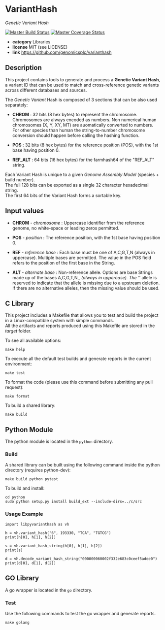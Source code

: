 # VariantHash

*Genetic Variant Hash*

[![Master Build Status](https://secure.travis-ci.org/genomicsplc/varianthash.png?branch=master)](https://travis-ci.org/genomicsplc/varianthash?branch=master)
[![Master Coverage Status](https://coveralls.io/repos/genomicsplc/varianthash/badge.svg?branch=master&service=github)](https://coveralls.io/github/genomicsplc/varianthash?branch=master)

* **category**    Libraries
* **license**     MIT (see LICENSE)
* **link**        https://github.com/genomicsplc/varianthash


## Description

This project contains tools to generate and process a **Genetic Variant Hash**,
a variant ID that can be used to match and cross-reference genetic variants across different databases and sources.

The *Genetic Variant* Hash is composed of 3 sections that can be also used separately:

* **CHROM**   : 32 bits (8 hex bytes) to represent the chromosome.
                Chromosomes are always encoded as numbers.
                Non numerical human chromosomes (X, Y, XY, MT) are auomatically converted to numbers.
                For other species than human the string-to-number chromosome conversion should happen before calling the hashing function.

* **POS**     : 32 bits (8 hex bytes) for the reference position (POS), with the 1st base having position 0.

* **REF_ALT** : 64 bits (16 hex bytes) for the farmhash64 of the "REF_ALT" string.

Each Variant Hash is unique to a given *Genome Assembly Model* (species + build number).  
The full 128 bits can be exported as a single 32 character hexadecimal string.  
The first 64 bits of the Variant Hash forms a sortable key.


## Input values

* **CHROM** - *chromosome*     : Uppercase identifier from the reference genome, no white-space or leading zeros permitted.

* **POS**   - *position*       : The reference position, with the 1st base having position 0.

* **REF**   - *reference base* : Each base must be one of A,C,G,T,N (always in uppercase). Multiple bases are permitted.
                                 The value in the POS field refers to the position of the first base in the String.

* **ALT**   - *alternate base* : Non-reference allele.
                                 Options are base Strings made up of the bases A,C,G,T,N,*,  (always in uppercase).
                                 The ‘*’ allele is reserved to indicate that the allele is missing due to a upstream deletion.
                                 If there are no alternative alleles, then the missing value should be used.

## C Library

This project includes a Makefile that allows you to test and build the project in a Linux-compatible system with simple commands.  
All the artifacts and reports produced using this Makefile are stored in the *target* folder.  

To see all available options:
```
make help
```

To execute all the default test builds and generate reports in the current environment:
```
make test
```

To format the code (please use this command before submitting any pull request):
```
make format
```

To build a shared library:
```
make build
```


## Python Module

The python module is located in the ```python``` directory.

### Build

A shared library can be built using the following command inside the python directory (requires python-dev):

```
make build python pytest
```

To build and install:

```
cd python
sudo python setup.py install build_ext --include-dirs=../c/src
```

### Usage Example

```
import libpyvarianthash as vh

h = vh.variant_hash("6", 193330, "TCA", "TGTCG")
print(h[0], h[1], h[2])

s = vh.variant_hash_string(h[0], h[1], h[2])
print(s)

d = vh.decode_variant_hash_string("000000060002f332e683c0ceef5adee0")
print(d[0], d[1], d[2])
```


## GO Library

A go wrapper is located in the ```go``` directory.

### Test

Use the following commands to test the go wrapper and generate reports.

```
make golang
```
